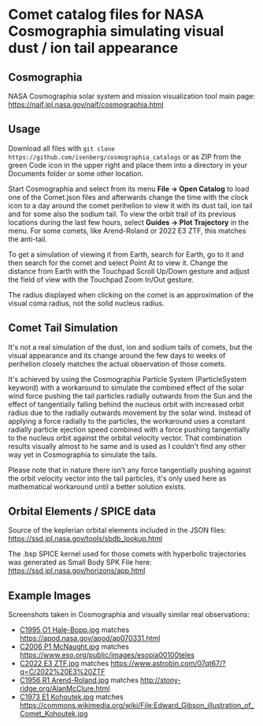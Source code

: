 # Comet catalog files for NASA Cosmographia simulating visual dust / ion tail appearance

## Cosmographia

NASA Cosmographia solar system and mission visualization tool main page: https://naif.jpl.nasa.gov/naif/cosmographia.html

## Usage

Download all files with `git clone https://github.com/isenberg/cosmographia_catalogs` or as ZIP from the green Code icon in the upper right and place them into a directory in your Documents folder or some other location.

Start Cosmographia and select from its menu **File -> Open Catalog** to load one of the Comet.json files and afterwards change the time with the clock icon to a day around the comet perihelion to view it with its dust tail, ion tail and for some also the sodium tail. To view the orbit trail of its previous locations during the last few hours, select **Guides -> Plot Trajectory** in the menu. For some comets, like Arend-Roland or 2022 E3 ZTF, this matches the anti-tail.

To get a simulation of viewing it from Earth, search for Earth, go to it and then search for the comet and select Point At to view it. Change the distance from Earth with the Touchpad Scroll Up/Down gesture and adjust the field of view with the Touchpad Zoom In/Out gesture.

The radius displayed when clicking on the comet is an approximation of the visual coma radius, not the solid nucleus radius.

## Comet Tail Simulation

It's not a real simulation of the dust, ion and sodium tails of comets, but the visual appearance and its change around the few days to weeks of perihelion closely matches the actual observation of those comets.

It's achieved by using the Cosmographia Particle System (ParticleSystem keyword) with a workaround to simulate the combined effect of the solar wind force pushing the tail particles radially outwards from the Sun and the effect of tangentially falling behind the nucleus orbit with increased orbit radius due to the radially outwards movement by the solar wind. Instead of applying a force radially to the particles, the workaround uses a constant radially particle ejection speed combined with a force pushing tangentially to the nucleus orbit against the orbital velocity vector. That combination results visually almost to he same and is used as I couldn't find any other way yet in Cosmographia to simulate the tails.

Please note that in nature there isn't any force tangentially pushing against the orbit velocity vector into the tail particles, it's only used here as mathematical workaround until a better solution exists.

## Orbital Elements / SPICE data

Source of the keplerian orbital elements included in the JSON files: https://ssd.jpl.nasa.gov/tools/sbdb_lookup.html

The .bsp SPICE kernel used for those comets with hyperbolic trajectories was generated as Small Body SPK File here: https://ssd.jpl.nasa.gov/horizons/app.html

## Example Images

Screenshots taken in Cosmographia and visually similar real observations:
* [C1995 O1 Hale-Bopp.jpg](C1995%20O1%20Hale-Bopp.jpg) matches https://apod.nasa.gov/apod/ap070331.html
* [C2006 P1 McNaught.jpg](C2006%20P1%20McNaught.jpg) matches https://www.eso.org/public/images/esopia00100teles
* [C2022 E3 ZTF.jpg](C2022%20E3%20ZTF.jpg) matches https://www.astrobin.com/07qt67/?q=C/2022%20E3%20ZTF
* [C1956 R1 Arend-Roland.jpg](C1956%20R1%20Arend-Roland.jpg) matches http://stony-ridge.org/AlanMcClure.html
* [C1973 E1 Kohoutek.jpg](C1973%20E1%20Kohoutek.jpg) matches https://commons.wikimedia.org/wiki/File:Edward_Gibson_illustration_of_Comet_Kohoutek.jpg
